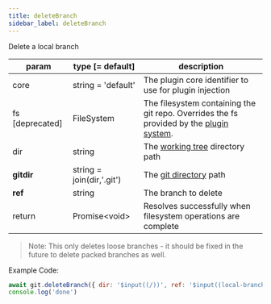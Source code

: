 ```yaml
---
title: deleteBranch
sidebar_label: deleteBranch
---
```


Delete a local branch

| param           | type [= default]          | description                                                                                               |
| --------------- | ------------------------- | --------------------------------------------------------------------------------------------------------- |
| core            | string = 'default'        | The plugin core identifier to use for plugin injection                                                    |
| fs [deprecated] | FileSystem                | The filesystem containing the git repo. Overrides the fs provided by the [plugin system](./plugin_fs.md). |
| dir             | string                    | The [working tree](dir-vs-gitdir.md) directory path                                                       |
| **gitdir**      | string = join(dir,'.git') | The [git directory](dir-vs-gitdir.md) path                                                                |
| **ref**         | string                    | The branch to delete                                                                                      |
| return          | Promise\<void\>           | Resolves successfully when filesystem operations are complete                                             |

> Note: This only deletes loose branches - it should be fixed in the future to delete packed branches as well.

Example Code:

```js live
await git.deleteBranch({ dir: '$input((/))', ref: '$input((local-branch))' })
console.log('done')
```

<script>
(function rewriteEditLink() {
  const el = document.querySelector('a.edit-page-link.button');
  if (el) {
    el.href = 'https://github.com/isomorphic-git/isomorphic-git/edit/master/src/commands/deleteBranch.js';
  }
})();
</script>